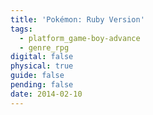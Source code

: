 ```yaml
---
title: 'Pokémon: Ruby Version'
tags:
  - platform_game-boy-advance
  - genre_rpg
digital: false
physical: true
guide: false
pending: false
date: 2014-02-10
---
```

